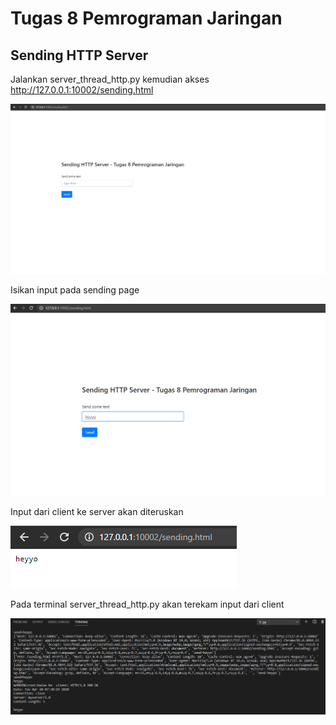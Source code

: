 # Tugas 8 Pemrograman Jaringan
## Sending HTTP Server

Jalankan server_thread_http.py kemudian akses http://127.0.0.1:10002/sending.html

![alt text](https://github.com/haritssm/progjar-b-its-2020/blob/master/Tugas%208/img/sending_page.png)


Isikan input pada sending page

![alt text](https://github.com/haritssm/progjar-b-its-2020/blob/master/Tugas%208/img/input.png)


Input dari client ke server akan diteruskan<br>

![alt text](https://github.com/haritssm/progjar-b-its-2020/blob/master/Tugas%208/img/input%20dari%20client%20ke%20server.png)


Pada terminal server_thread_http.py akan terekam input dari client

![alt text](https://github.com/haritssm/progjar-b-its-2020/blob/master/Tugas%208/img/output%20pada%20server_thread_http.py.png)
